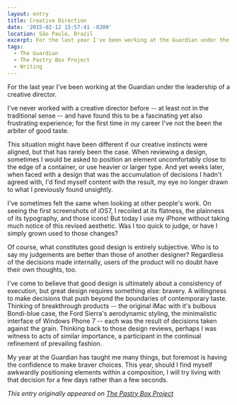 ```yaml
---
layout: entry
title: Creative Direction
date: '2015-02-12 15:57:41 -0200'
location: São Paulo, Brazil
excerpt: For the last year I've been working at the Guardian under the leadership of a creative director. I've never worked with a creative director before -- at least not in the traditional sense -- and have found this to be a fascinating yet also frustrating experience; for the first time in my career I've not the been the arbiter of good taste.
tags:
  - The Guardian
  - The Pastry Box Project
  - Writing
---
```

For the last year I've been working at the Guardian under the leadership of a creative director.

I've never worked with a creative director before -- at least not in the traditional sense -- and have found this to be a fascinating yet also frustrating experience; for the first time in my career I've not the been the arbiter of good taste.

This situation might have been different if our creative instincts were aligned, but that has rarely been the case. When reviewing a design, sometimes I would be asked to position an element uncomfortably close to the edge of a container, or use heavier or larger type. And yet weeks later, when faced with a design that was the accumulation of decisions I hadn't agreed with, I'd find myself content with the result, my eye no longer drawn to what I previously found unsightly.

I've sometimes felt the same when looking at other people's work. On seeing the first screenshots of iOS7, I recoiled at its flatness, the plainness of its typography, and those icons! But today I use my iPhone without taking much notice of this revised aesthetic. Was I too quick to judge, or have I simply grown used to those changes?

Of course, what constitutes good design is entirely subjective. Who is to say my judgements are better than those of another designer? Regardless of the decisions made internally, users of the product will no doubt have their own thoughts, too.

I've come to believe that good design is ultimately about a consistency of execution, but great design requires something else: bravery. A willingness to make decisions that push beyond the boundaries of contemporary taste. Thinking of breakthrough products -- the original iMac with it's bulbous Bondi-blue case, the Ford Sierra's aerodynamic styling, the minimalistic interface of Windows Phone 7 -- each was the result of decisions taken against the grain. Thinking back to those design reviews, perhaps I was witness to acts of similar importance, a participant in the continual refinement of prevailing fashion.

My year at the Guardian has taught me many things, but foremost is having the confidence to make braver choices. This year, should I find myself awkwardly positioning elements within a composition, I will try living with that decision for a few days rather than a few seconds.

_This entry originally appeared on [The Pastry Box Project][1]_

[1]: https://the-pastry-box-project.net/paul-lloyd/2015-january-12
